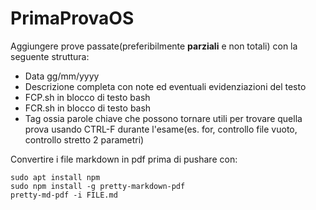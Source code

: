 # PrimaProvaOS

Aggiungere prove passate(preferibilmente **parziali** e non totali) con la seguente struttura:

+ Data gg/mm/yyyy
+ Descrizione completa con note ed eventuali evidenziazioni del testo
+ FCP.sh in blocco di testo bash
+ FCR.sh in blocco di testo bash
+ Tag ossia parole chiave che possono tornare utili per trovare
quella prova usando CTRL-F durante l'esame(es. for, controllo file vuoto, controllo stretto 2 parametri)

Convertire i file markdown in pdf prima di pushare con:

```console
sudo apt install npm
sudo npm install -g pretty-markdown-pdf
pretty-md-pdf -i FILE.md
```

